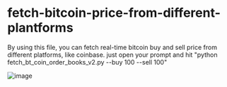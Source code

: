 # fetch-bitcoin-price-from-different-plantforms

By using this file, you can fetch real-time bitcoin buy and sell price from different platforms, like coinbase.
just open your prompt and hit "python fetch_bt_coin_order_books_v2.py --buy 100 --sell 100"

![image](https://github.com/bopeng20/fetch-bitcoin-price-from-different-plantforms/assets/74989926/c77a1f67-c58e-407c-b59f-670239eeef1a)
